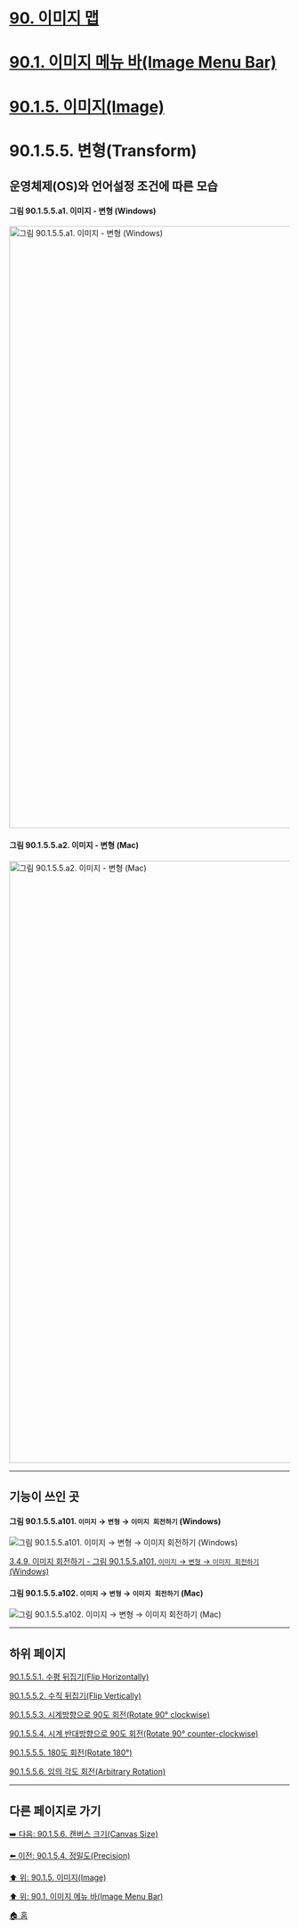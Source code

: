 # [90. 이미지 맵](./90-00-image-map.md)
# [90.1. 이미지 메뉴 바(Image Menu Bar)](./90-01-00-image-menu-bar.md)
# [90.1.5. 이미지(Image)](./90-01-05-image.md)
# 90.1.5.5. 변형(Transform)
## 운영체제(OS)와 언어설정 조건에 따른 모습
#### 그림 90.1.5.5.a1. 이미지 - 변형 (Windows)
<img width="1080" alt="그림 90.1.5.5.a1. 이미지 - 변형 (Windows)" environment="MacOS:Sonoma 14.2.1 GIMP 2.10.36" src="https://github.com/wonder13662/gimp/assets/15767104/25605613-274d-43d4-a8dc-a105ab0e5aae">

#### 그림 90.1.5.5.a2. 이미지 - 변형 (Mac)
<img width="1080" alt="그림 90.1.5.5.a2. 이미지 - 변형 (Mac)" environment="MacOS:Sonoma 14.2.1 GIMP 2.10.36" src="https://github.com/wonder13662/gimp/assets/15767104/1264a36a-3c10-4e30-a023-beade5559ebc">

***

## 기능이 쓰인 곳

#### 그림 90.1.5.5.a101. `이미지` → `변형` → `이미지 회전하기` (Windows)
![그림 90.1.5.5.a101. `이미지` → `변형` → `이미지 회전하기` (Windows)](https://github.com/wonder13662/gimp/assets/15767104/a8b8f281-73f2-4d8d-94ab-6ee42e0dc2c3)

[3.4.9. 이미지 회전하기 - 그림 90.1.5.5.a101. `이미지` → `변형` → `이미지 회전하기` (Windows)](https://wonder13662.github.io/gimp/2.10.36_ko/03-04-09-rotate-an-image.html#%EA%B7%B8%EB%A6%BC-90155a101-%EC%9D%B4%EB%AF%B8%EC%A7%80--%EB%B3%80%ED%98%95--%EC%9D%B4%EB%AF%B8%EC%A7%80-%ED%9A%8C%EC%A0%84%ED%95%98%EA%B8%B0-windows)

#### 그림 90.1.5.5.a102. `이미지` → `변형` → `이미지 회전하기` (Mac)
![그림 90.1.5.5.a102. `이미지` → `변형` → `이미지 회전하기` (Mac)](https://github.com/wonder13662/gimp/assets/15767104/850c4454-de12-4e93-be50-bdf3d3e3e3bd)

***

## 하위 페이지

[90.1.5.5.1. 수평 뒤집기(Flip Horizontally)](./90-01-05-imagex-05-transformx-01-flip_horizontally.md)

[90.1.5.5.2. 수직 뒤집기(Flip Vertically)](./90-01-05-imagex-05-transformx-02-flip_vertically.md)

[90.1.5.5.3. 시계방향으로 90도 회전(Rotate 90° clockwise)](./90-01-05-imagex-05-transformx-03-rotate_90_clockwise.md)

[90.1.5.5.4. 시계 반대방향으로 90도 회전(Rotate 90° counter-clockwise)](./90-01-05-imagex-05-transformx-04-rotate_90_counter_clockwise.md)

[90.1.5.5.5. 180도 회전(Rotate 180°)](./90-01-05-imagex-05-transformx-05-rotate_180.md)

[90.1.5.5.6. 임의 각도 회전(Arbitrary Rotation)](./90-01-05-imagex-05-transformx-06-arbitrary_rotation.md)

***

## 다른 페이지로 가기

[➡️ 다음: 90.1.5.6. 캔버스 크기(Canvas Size)](./90-01-05-imagex-06-canvas_size.md)

[⬅️ 이전: 90.1.5.4. 정밀도(Precision)](./90-01-05-imagex-04-precision.md)

[⬆️ 위: 90.1.5. 이미지(Image)](./90-01-05-image.md)

[⬆️ 위: 90.1. 이미지 메뉴 바(Image Menu Bar)](./90-01-00-image-menu-bar.md)

[🏠 홈](./00-home.md)

